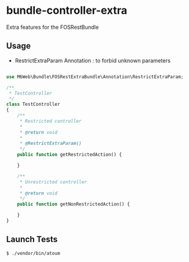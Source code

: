 bundle-controller-extra
=======================

Extra features for the FOSRestBundle

## Usage

- RestrictExtraParam Annotation : to forbid unknown parameters

```php

use M6Web\Bundle\FOSRestExtraBundle\Annotation\RestrictExtraParam;

/**
 * TestController
 */
class TestController
{
    /**
     * Restricted controller
     *
     * @return void
     *
     * @RestrictExtraParam()
     */
    public function getRestrictedAction() {

    }

    /**
     * Unrestricted controller
     *
     * @return void
     */
    public function getNonRestrictedAction() {

    }
}

```
## Launch Tests

```shell
$ ./vendor/bin/atoum
```